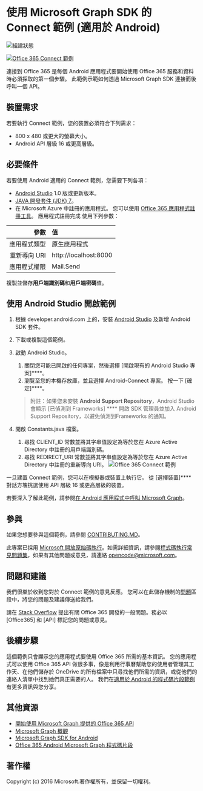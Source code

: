 # 使用 Microsoft Graph SDK 的 Connect 範例 (適用於 Android)

![組建狀態](https://ricalo.visualstudio.com/_apis/public/build/definitions/06256fa7-d8e5-4ca0-8639-7c00eb6f1fe9/6/badge "組建狀態")

[![Office 365 Connect 範例](../readme-images/O365-Android-Connect-video_play_icon.png)](https://www.youtube.com/watch?v=3IQIDFrqhY4 "按一下以查看執行中的範例")

連接到 Office 365 是每個 Android 應用程式要開始使用 Office 365 服務和資料時必須採取的第一個步驟。 此範例示範如何透過 Microsoft Graph SDK 連接而後呼叫一個 API。

## 裝置需求

若要執行 Connect 範例，您的裝置必須符合下列需求：

* 800 x 480 或更大的螢幕大小。
* Android API 層級 16 或更高層級。
 
## 必要條件

若要使用 Android 適用的 Connect 範例，您需要下列各項：

* [Android Studio](http://developer.android.com/sdk/index.html) 1.0 版或更新版本。
* [JAVA 開發套件 (JDK) 7](http://www.oracle.com/technetwork/java/javase/downloads/jdk7-downloads-1880260.html)。
* 在 Microsoft Azure 中註冊的應用程式。 您可以使用 [Office 365 應用程式註冊工具](http://dev.office.com/app-registration)。 應用程式註冊完成 使用下列參數：

|     參數   |              值             |
|----------------:|:-------------------------------|
|        應用程式類型 | 原生應用程式                     |
|    重新導向 URI | http://localhost:8000          |
| 應用程式權限 | Mail.Send                      |
  
  複製並儲存**用戶端識別碼**和**用戶端密碼**值。
  
## 使用 Android Studio 開啟範例

1. 根據 developer.android.com 上的[](http://developer.android.com/sdk/installing/adding-packages.html)，安裝 [Android Studio](http://developer.android.com/sdk/index.html) 及新增 Android SDK 套件。
2. 下載或複製這個範例。
3. 啟動 Android Studio。
    1. 關閉您可能已開啟的任何專案，然後選擇 [開啟現有的 Android Studio 專案]****。
    2. 瀏覽至您的本機存放庫，並且選擇 Android-Connect 專案。 按一下 [確定]****。
    
    > 附註：如果您未安裝 **Android Support Repository**，Android Studio 會顯示 [已偵測到 Frameworks] **** 開啟 SDK 管理員並加入 Android Support Repository，以避免偵測到Frameworks 的通知。
4. 開啟 Constants.java 檔案。
    1. 尋找 CLIENT_ID 常數並將其字串值設定為等於您在 Azure Active Directory 中註冊的用戶端識別碼。
    2. 尋找 REDIRECT_URI 常數並將其字串值設定為等於您在 Azure Active Directory 中註冊的重新導向 URI。
    ![Office 365 Connect 範例](../readme-images/Android-Connect-Constants.png "Constants 檔案中的用戶端識別碼和重新導向 URI 值")

一旦建置 Connect 範例，您可以在模擬器或裝置上執行它。 從 [選擇裝置]**** 對話方塊挑選使用 API 層級 16 或更高層級的裝置。

若要深入了解此範例，請參閱[在 Android 應用程式中呼叫 Microsoft Graph](https://graph.microsoft.io/en-us/docs/platform/android)。

<a name="contributing"></a>
## 參與 ##

如果您想要參與這個範例，請參閱 [CONTRIBUTING.MD](/CONTRIBUTING.md)。

此專案已採用 [Microsoft 開放原始碼執行](https://opensource.microsoft.com/codeofconduct/)。如需詳細資訊，請參閱[程式碼執行常見問題集](https://opensource.microsoft.com/codeofconduct/faq/)，如果有其他問題或意見，請連絡 [opencode@microsoft.com](mailto:opencode@microsoft.com)。

## 問題和建議

我們很樂於收到您對於 Connect 範例的意見反應。 您可以在此儲存機制的[問題](issues)區段中，將您的問題及建議傳送給我們。

請在 [Stack Overflow](http://stackoverflow.com/questions/tagged/Office365+API) 提出有關 Office 365 開發的一般問題。務必以 [Office365] 和 [API] 標記您的問題或意見。

## 後續步驟

這個範例只會顯示您的應用程式要使用 Office 365 所需的基本資訊。 您的應用程式可以使用 Office 365 API 做很多事，像是利用行事曆幫助您的使用者管理其工作天、在他們儲存於 OneDrive 的所有檔案中只尋找他們所需的資訊，或從他們的連絡人清單中找到她們真正需要的人。 我們在[適用於 Android 的程式碼片段範例](/OfficeDev/O365-Android-Microsoft-Graph-Snippets)有更多資訊與您分享。 
  
## 其他資源

* [開始使用 Microsoft Graph 提供的 Office 365 API](http://dev.office.com/getting-started/office365apis)
* [Microsoft Graph 概觀](http://graph.microsoft.io)
* [Microsoft Graph SDK for Android](../../../msgraph-sdk-android)
* [Office 365 Android Microsoft Graph 程式碼片段](../../../../OfficeDev/O365-Android-Microsoft-Graph-Snippets)

## 著作權
Copyright (c) 2016 Microsoft.著作權所有，並保留一切權利。